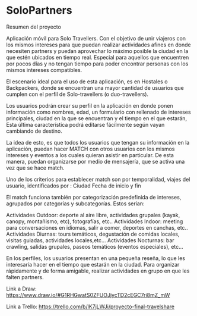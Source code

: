 # SoloPartners
Resumen del proyecto

Aplicación móvil para Solo Travellers. Con el objetivo de unir viajeros con los mismos intereses para que puedan realizar actividades afines en donde necesiten partners y puedan aprovechar lo máximo posible la ciudad en la que estén ubicados en tiempo real. Especial para aquellos que encuentren por pocos días y no tengan tiempo para poder encontrar personas con los mismos intereses compatibles.

El escenario ideal para el uso de esta aplicación, es en Hostales o Backpackers, donde se encuentran una mayor cantidad de usuarios que cumplen con el perfil de Solo-travellers (o duo-travellers).

Los usuarios podrán crear su perfil en la aplicación en donde ponen información como nombres, edad, un formulario con rellenado de intereses principales, ciudad en la que se encuentran y el tiempo en el que estarán, Esta última característica podrá editarse fácilmente según vayan cambiando de destino.

La idea de esto, es que todos los usuarios que tengan su información en la aplicación, puedan hacer MATCH con otros usuarios con los mismos intereses y eventos a los cuales quieran asistir en particular. De esta manera, puedan organizarse por medio de mensajería, que se activa una vez que se hace match.

Uno de los criterios para establecer match son por temporalidad, viajes del usuario, identificados por :
Ciudad
Fecha de inicio y fin

El match funciona también por categorización predefinida de intereses, agrupados por categorías y subcategorías. Estos serían:

Actividades Outdoor: deporte al aire libre, actividades grupales (kayak, canopy, montañismo, etc), fotografías, etc..
Actividades Indoor: meeting para conversaciones en idiomas, salir a comer, deportes en canchas, etc..
Actividades Diurnas: tours temáticos, degustación de comidas locales, visitas guiadas, actividades locales,etc...
Actividades Nocturnas: bar crawling, salidas grupales, paseos temáticos (eventos especiales), etc…



En los perfiles, los usuarios presentan en una pequeña reseña, lo que les interesaría hacer en el tiempo que estarán en la ciudad. Para organizar rápidamente y de forma amigable,  realizar actividades en grupo en que les falten partners.

Link a Draw: https://www.draw.io/#G1RHGwatS0ZFUOJjycTD2cEGC7ri8mZ_mW

  Link a Trello: https://trello.com/b/lK7jLWJi/proyecto-final-travelshare
